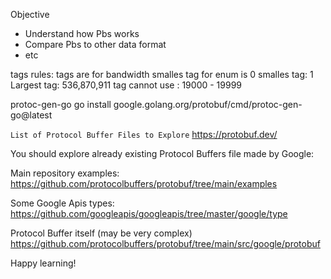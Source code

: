 Objective

- Understand how Pbs works
- Compare Pbs to other data format
- etc

tags rules:
tags are for bandwidth
smalles tag for enum is 0
smalles tag: 1
Largest tag: 536,870,911
tag cannot use : 19000 - 19999

protoc-gen-go
go install google.golang.org/protobuf/cmd/protoc-gen-go@latest

`List of Protocol Buffer Files to Explore`
https://protobuf.dev/

You should explore already existing Protocol Buffers file made by Google:

Main repository examples: https://github.com/protocolbuffers/protobuf/tree/main/examples

Some Google Apis types: https://github.com/googleapis/googleapis/tree/master/google/type

Protocol Buffer itself (may be very complex) https://github.com/protocolbuffers/protobuf/tree/main/src/google/protobuf

Happy learning!
